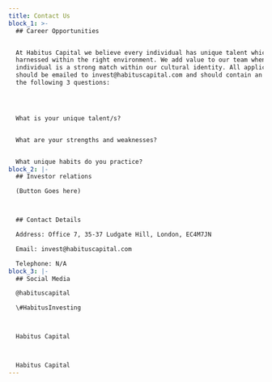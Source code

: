 ```yaml
---
title: Contact Us
block_1: >-
  ## Career Opportunities


  At Habitus Capital we believe every individual has unique talent which can be
  harnessed within the right environment. We add value to our team when an
  individual is a strong match within our cultural identity. All applications
  should be emailed to invest@habituscapital.com and should contain an answer to
  the following 3 questions:




  What is your unique talent/s?


  What are your strengths and weaknesses?


  What unique habits do you practice?
block_2: |-
  ## Investor relations

  (Button Goes here)



  ## Contact Details

  Address: Office 7, 35-37 Ludgate Hill, London, EC4M7JN 

  Email: invest@habituscapital.com 

  Telephone: N/A
block_3: |-
  ## Social Media

  @habituscapital

  \#HabitusInvesting



  Habitus Capital



  Habitus Capital
---
```


